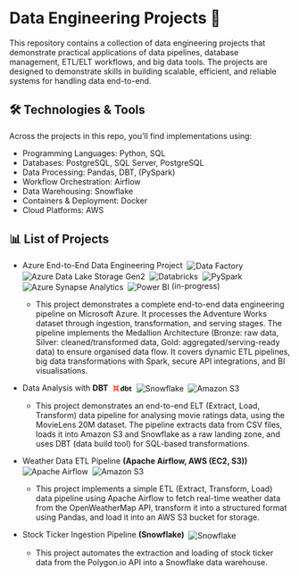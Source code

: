 # Data Engineering Projects 🚀

This repository contains a collection of data engineering projects that demonstrate practical applications of data pipelines, database management, ETL/ELT workflows, and big data tools. The projects are designed to demonstrate skills in building scalable, efficient, and reliable systems for handling data end-to-end.

## 🛠️ Technologies & Tools

Across the projects in this repo, you’ll find implementations using:
- Programming Languages: Python, SQL
- Databases: PostgreSQL, SQL Server, PostgreSQL
- Data Processing: Pandas, DBT, (PySpark)
- Workflow Orchestration: Airflow
- Data Warehousing: Snowflake
- Containers & Deployment: Docker
- Cloud Platforms: AWS

## 📊 List of Projects
- Azure End-to-End Data Engineering Project &nbsp;<img src="https://code.benco.io/icon-collection/azure-icons/Data-Factory.svg" alt="Data Factory" width="20" style="vertical-align:middle;"/> &nbsp;<img src="https://code.benco.io/icon-collection/azure-icons/Data-Lake-Storage-Gen1.svg" alt="Azure Data Lake Storage Gen2" width="20" style="vertical-align:middle;"/> &nbsp;<img src="https://upload.wikimedia.org/wikipedia/commons/9/9d/Databricks-logo.svg" alt="Databricks" width="35" style="vertical-align:middle;"/> &nbsp;<img src="https://upload.wikimedia.org/wikipedia/commons/f/f3/Apache_Spark_logo.svg" alt="PySpark" width="30" style="vertical-align:middle;"/> &nbsp;<img src="https://code.benco.io/icon-collection/azure-icons/Azure-Synapse-Analytics.svg" alt="Azure Synapse Analytics" width="20" style="vertical-align:middle;"/> &nbsp;<img src="https://upload.wikimedia.org/wikipedia/commons/c/cf/New_Power_BI_Logo.svg" alt="Power BI" width="20" style="vertical-align:middle;"/> (in-progress)
    - This project demonstrates a complete end-to-end data engineering pipeline on Microsoft Azure. It processes the Adventure Works dataset through ingestion, transformation, and serving stages. The pipeline implements the Medallion Architecture (Bronze: raw data, Silver: cleaned/transformed data, Gold: aggregated/serving-ready data) to ensure organised data flow. It covers dynamic ETL pipelines, big data transformations with Spark, secure API integrations, and BI visualisations.

- Data Analysis with **DBT** &nbsp;<img src="https://raw.githubusercontent.com/dbt-labs/dbt-styleguide/master/_includes/icons/dbt-logo-full.svg" alt="DBT" width="35" style="vertical-align:middle;"/> &nbsp;<img src="https://www.vectorlogo.zone/logos/snowflake/snowflake-icon.svg" alt="Snowflake" width="20" style="vertical-align:middle;"/> &nbsp;<img src="https://cdn.jsdelivr.net/gh/devicons/devicon/icons/amazonwebservices/amazonwebservices-original-wordmark.svg" alt="Amazon S3" width="25" style="vertical-align:middle;"/>
    - This project demonstrates an end-to-end ELT (Extract, Load, Transform) data pipeline for analysing movie ratings data, using the MovieLens 20M dataset. The pipeline extracts data from CSV files, loads it into Amazon S3 and Snowflake as a raw landing zone, and uses DBT (data build tool) for SQL-based transformations.

- Weather Data ETL Pipeline **(Apache Airflow, AWS (EC2, S3))** &nbsp;<img src="https://upload.wikimedia.org/wikipedia/commons/7/71/AirflowLogo.svg" alt="Apache Airflow" width="35" style="vertical-align:middle;"/> &nbsp;<img src="https://cdn.jsdelivr.net/gh/devicons/devicon/icons/amazonwebservices/amazonwebservices-original-wordmark.svg" alt="Amazon S3" width="25" style="vertical-align:middle;"/>
    - This project implements a simple ETL (Extract, Transform, Load) data pipeline using Apache Airflow to fetch real-time weather data from the OpenWeatherMap API, transform it into a structured format using Pandas, and load it into an AWS S3 bucket for storage.

- Stock Ticker Ingestion Pipeline **(Snowflake)** &nbsp;<img src="https://www.vectorlogo.zone/logos/snowflake/snowflake-icon.svg" alt="Snowflake" width="20" style="vertical-align:middle;"/>
    - This project automates the extraction and loading of stock ticker data from the Polygon.io API into a Snowflake data warehouse.